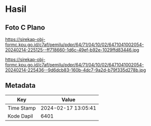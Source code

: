 # Hasil

## Foto C Plano

https://sirekap-obj-formc.kpu.go.id/c7af/pemilu/pdpr/64/71/04/10/02/6471041002054-20240214-225125--ff718660-1d6c-49ef-b92e-1029ffd83446.jpg

https://sirekap-obj-formc.kpu.go.id/c7af/pemilu/pdpr/64/71/04/10/02/6471041002054-20240214-225436--9d6dcb83-160b-4dc7-9a2d-b79f335d278b.jpg


## Metadata

| Key        | Value               |
| ---------- | ------------------- |
| Time Stamp | 2024-02-17 13:05:41 |
| Kode Dapil | 6401                |




